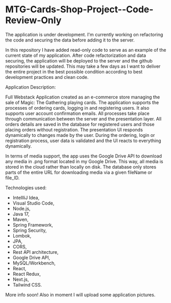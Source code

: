 # MTG-Cards-Shop-Project--Code-Review-Only

The application is under development. I'm currently working on refactoring the code and securing the data before adding it to the server. 

In this repository I have added read-only code to serve as an example of the current state of my application. After code refactorization and data securing, the application will be deployed to the server and the github repositories will be updated. This may take a few days as I want to deliver the entire project in the best possible condition according to best development practices and clean code.

Application Description:

Full Webstack Application created as an e-commerce store managing the sale of Magic: The Gathering playing cards. The application supports the processes of ordering cards, logging in and registering users. It also supports user account confirmation emails. 
All processes take place through communication between the server and the presentation layer. All orders details are saved in the database for registered users and those placing orders without registration. The presentation UI responds dynamically to changes made by the user. During the ordering, login or registration process, user data is validated and the UI reacts to everything dynamically.

In terms of media support, the app uses the Google Drive API to download any media in .png format located in my Google Drive. This way, all media is stored in the cloud rather than locally on disk. The database only stores parts of the entire URL for downloading media via a given fileName or file_ID.

Technologies used:

- IntellliJ Idea,
- Visual Studio Code,
- Node.js,
- Java 17,
- Maven,
- Spring Framework,
- Spring Security,
- Lombok,
- JPA,
- CORS,
- Rest API architecture,
- Google Drive API,
- MySQL/Workbench,
- React,
- React Redux,
- Next.js,
- Tailwind CSS.

More info soon! Also in moment I will upload some application pictures.
